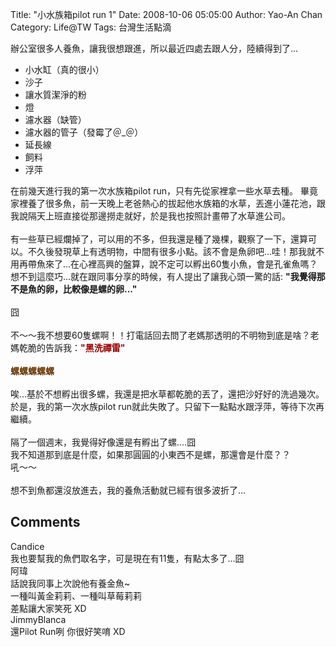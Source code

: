 Title: "小水族箱pilot run 1"
Date: 2008-10-06 05:05:00
Author: Yao-An Chan
Category: Life@TW
Tags: 台灣生活點滴


<div class='post'>
辦公室很多人養魚，讓我很想跟進，所以最近四處去跟人分，陸續得到了...<br /><ul><li>小水缸（真的很小）</li><li>沙子</li><li>讓水質潔淨的粉</li><li>燈</li><li>濾水器（缺管）</li><li>濾水器的管子（發霉了＠_＠）</li><li>延長線</li><li>飼料</li><li>浮萍<br /></li></ul>在前幾天進行我的第一次水族箱pilot run，只有先從家裡拿一些水草去種。  畢竟家裡養了很多魚，前一天晚上老爸熱心的拔起他水族箱的水草，丟進小蓮花池，跟我說隔天上班直接從那邊撈走就好，於是我也按照計畫帶了水草進公司。<br /><br />有一些草已經爛掉了，可以用的不多，但我還是種了幾棵，觀察了一下，還算可以。不久後發現草上有透明物，中間有很多小點。該不會是魚卵吧...哇！那我就不用再帶魚來了...在心裡高興的盤算，說不定可以孵出60隻小魚，會是孔雀魚嗎？想不到這麼巧...就在跟同事分享的時候，有人提出了讓我心頭一驚的話: <span style="font-weight: bold;">"我覺得那不是魚的卵，比較像是螺的卵..."   </span><br /><br />囧<br /><br />不～～我不想要60隻螺啊！！打電話回去問了老媽那透明的不明物到底是啥？老媽乾脆的告訴我：<span style="font-weight: bold; color: rgb(153, 0, 0);">"黑洗禪雷"</span><br /><br /><span style="font-weight: bold; color: rgb(102, 51, 0);">螺螺螺螺螺</span><br /><br />唉...基於不想孵出很多螺，我還是把水草都乾脆的丟了，還把沙好好的洗過幾次。於是，我的第一次水族pilot run就此失敗了。只留下一點點水跟浮萍，等待下次再繼續。<br /><br />隔了一個週末，我覺得好像還是有孵出了螺....囧<br />我不知道那到底是什麼，如果那圓圓的小東西不是螺，那還會是什麼？？<br />吼～～<br /><br />想不到魚都還沒放進去，我的養魚活動就已經有很多波折了...</div>
<h2>Comments</h2>
<div class='comments'>
<div class='comment'>
<div class='author'>Candice</div>
<div class='content'>
我也要幫我的魚們取名字，可是現在有11隻，有點太多了...囧</div>
</div>
<div class='comment'>
<div class='author'>阿瑋</div>
<div class='content'>
話說我同事上次說他有養金魚~<BR/>一種叫黃金莉莉、一種叫草莓莉莉<BR/>差點讓大家笑死 XD</div>
</div>
<div class='comment'>
<div class='author'>JimmyBlanca</div>
<div class='content'>
還Pilot Run咧 你很好笑唷 XD</div>
</div>
</div>
